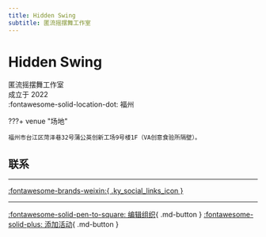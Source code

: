 ```yaml
---
title: Hidden Swing
subtitle: 匿流摇摆舞工作室
---
```


# Hidden Swing

匿流摇摆舞工作室  
成立于 2022  
:fontawesome-solid-location-dot: 福州  


???+ venue "场地"

    福州市台江区菏泽巷32号蒲公英创新工场9号楼1F（VA创意食验所隔壁）。  

## 联系


---

 [:fontawesome-brands-weixin:{ .ky_social_links_icon }](# "匿流摇摆舞工作室")

---

[:fontawesome-solid-pen-to-square: 编辑组织](https://github.com/swingdance/orgs/issues/new?assignees=&labels=update+org&projects=&template=03-update_entity.yml&title=Update%20Org%3A%20zh_CN%20%E2%80%A2%20Hidden%20Swing&region=zh_CN&id=hidden-swing&name=Hidden%20Swing){ .md-button } [:fontawesome-solid-plus: 添加活动](https://github.com/swingdance/events/issues/new?assignees=&labels=add+event&projects=&template=02-add_entity.yml&title=Add%20Event%3A%20zh_CN%20%E2%80%A2%20%3CName%3E&region=zh_CN&province=Fujian&city=Fuzhou&org_id=hidden-swing){ .md-button }
